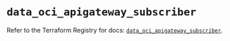 # `data_oci_apigateway_subscriber`

Refer to the Terraform Registry for docs: [`data_oci_apigateway_subscriber`](https://registry.terraform.io/providers/oracle/oci/6.37.0/docs/data-sources/apigateway_subscriber).
